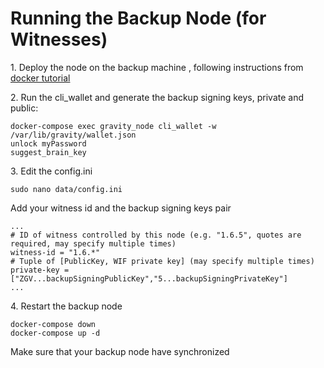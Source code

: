 # Running the Backup Node (for Witnesses)

1\. Deploy the node on the backup machine , following instructions from [docker tutorial](https://github.com/GravityProtocol/gravity-docs/blob/master/running%20node%20with%20docker.md)

2\. Run the cli_wallet and generate the backup signing keys, private and public:
```
docker-compose exec gravity_node cli_wallet -w /var/lib/gravity/wallet.json
unlock myPassword
suggest_brain_key
```

3\. Edit the config.ini
```
sudo nano data/config.ini
```
Add your witness id and the backup signing keys pair
```
...
# ID of witness controlled by this node (e.g. "1.6.5", quotes are required, may specify multiple times)
witness-id = "1.6.*"
# Tuple of [PublicKey, WIF private key] (may specify multiple times)
private-key = ["ZGV...backupSigningPublicKey","5...backupSigningPrivateKey"]
...
```

4\. Restart the backup node
```
docker-compose down
docker-compose up -d
```
Make sure that your backup node have synchronized
